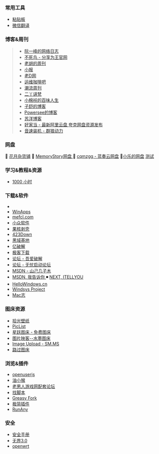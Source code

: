  ### 常用工具
- [粘贴板](https://ykjtb.com)
- [微信翻译](https://fanyi.weixin.qq.com/pages/explore)


### 博客&周刊
> 
>  -  [阮一峰的网络日志](https://www.ruanyifeng.com/blog/)
>  - [不死鸟 - 分享为王官网](https://iui.su/)
>  - [老胡的周刊](https://weekly.howie6879.com/)
>  -  [小报](http://baoxiaobao.asia/baoxiaobao.html)
>  - [老D网](https://laod.cn/)
>  - [运维咖啡吧](https://blog.ops-coffee.cn/)
>  - [潮流周刊](https://weekly.tw93.fun/)
>  - [二丫讲梵](https://wiki.eryajf.net/)
>  - [小棉袄的百味人生](https://haikuoshijie.cn/)
>  - [子舒的博客](https://zishu.me/)
>  - [Powersee的博客](https://powersee.github.io/)
>  - [苏洋博客](https://soulteary.com/)
>  - [好家当 - 最新阿里云盘,夸克网盘资源发布](https://www.hjdang.com/)
>  - [音速装机 - 群狼动力](https://sonic.volf.club/)

### 网盘
🔘 [花月杂货铺](https://alist.nekomoon.cc/) 
🔘 [MemoryStory网盘 ](https://file.cnxiaobai.com/)
💮 [cqmzgg - 蓝奏云网盘](https://cqmzgg.lanzn.com/u/cqmzgg) 
💮[小乐的网盘](https://share.xiaole88.com/)
[测试](https://web-check.xyz)

### 学习&教程&资源

-  [1000 小时](https://1000h.org/)

### 下载&软件

- 
- [WinApps ](https://www.winapps.cc/)
- [mefcl.com](https://www.mefcl.com/)
- [小众软件 ](https://www.appinn.com/)
- [果核剥壳 ](https://www.ghxi.com/)
- [423Down](https://www.423down.com/)
- [黑域基地](https://www.hybase.com/)
- [亿破解](https://www.ypojie.com/)
- [极客下载](https://www.geekdload.com/)
- [论坛 - 吾爱破解 ](https://www.52pojie.cn/) 
- [论坛 - 无忧启动论坛 ](http://bbs.wuyou.net/forum.php)
- [MSDN - 山己几子木](https://msdn.sjjzm.com/)
- [MSDN, 我告诉你 ](https://msdn.itellyou.cn/) ◾ [NEXT, ITELLYOU](https://next.itellyou.cn/)
- [HelloWindows.cn ](https://hellowindows.cn/) 
- [Windsys Project ](https://windsys.win/)
- [Mac志 ](https://www.isofts.org/)


### 图床资源

- [拾光壁纸](https://app.nguaduot.cn/timeline)
- [PicList](https://piclist.cn/)
- [星跃图床 - 免费图床](https://img.xwyue.com/)
- [图片映客--水墨图床](https://img.ink/)
- [Image Upload - SM.MS ](https://sm.ms/)
- [路过图床 ](https://imgse.com/)
### 浏览&插件
- [openuserjs](https://openuserjs.org/)
- [油小猴](https://www.youxiaohou.com/)
- [老男人游戏网配套论坛](https://bbs.oldmantvg.net/)
- [找脚本](https://zhaojiaoben.cn/)
- [Greasy Fork](https://greasyfork.org/zh-CN)
- [极简插件](https://chrome.zzzmh.cn/)
- [RunAny](https://github.com/hui-Zz/RunAny)
### 安全

- [安全手册](https://0range-x.github.io/2022/01/26/Domain-penetration_one-stop/)
- [无界3.0](https://notes.dsdog.tk/archives/1716304583708)
- [openwrt](https://lidrive.vip/)

<!-- ##{"timestamp":1702358859}## -->